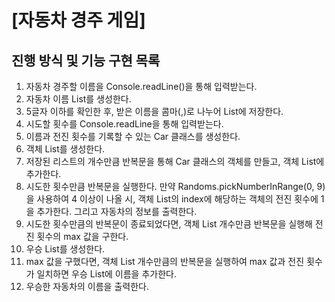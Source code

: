 # [자동차 경주 게임]

## 진행 방식 및 기능 구현 목록

1. 자동차 경주할 이름을 Console.readLine()을 통해 입력받는다.
2. 자동차 이름 List를 생성한다.
3. 5글자 이하를 확인한 후, 받은 이름을 콤마(,)로 나누어 List에 저장한다.
4. 시도할 횟수를 Console.readLine을 통해 입력받는다.
5. 이름과 전진 횟수를 기록할 수 있는 Car 클래스를 생성한다.
6. 객체 List를 생성한다.
7. 저장된 리스트의 개수만큼 반복문을 통해 Car 클래스의 객체를 만들고, 객체 List에 추가한다.
8. 시도한 횟수만큼 반복문을 실행한다. 만약 Randoms.pickNumberInRange(0, 9)을 사용하여 4 이상이 나올 시, 객체 List의 index에 해당하는 객체의 전진 횟수에 1을 추가한다. 그리고 자동차의 정보를 출력한다.
9. 시도한 횟수만큼의 반복문이 종료되었다면, 객체 List 개수만큼 반복문을 실행해 전진 횟수의 max 값을 구한다.
10. 우승 List를 생성한다.
11. max 값을 구했다면, 객체 List 개수만큼의 반복문을 실행하여 max 값과 전진 횟수가 일치하면 우승 List에 이름을 추가한다.
12. 우승한 자동차의 이름을 출력한다.